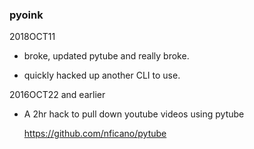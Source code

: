 ### pyoink

2018OCT11
* broke, updated pytube and really broke.
- quickly hacked up another CLI to use.


2016OCT22 and earlier

* A 2hr hack to pull down youtube videos using pytube

    <https://github.com/nficano/pytube>
